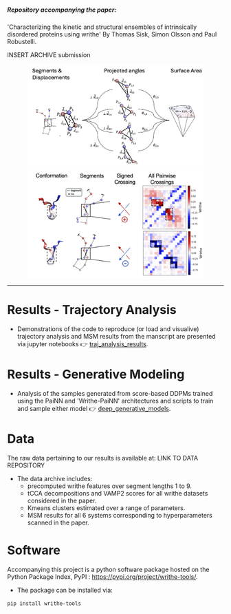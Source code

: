 

##### Repository accompanying the paper:

'Characterizing the kinetic and structural ensembles of intrinsically disordered proteins using writhe' By Thomas Sisk, Simon Olsson and Paul Robustelli.

INSERT ARCHIVE submission

<p align="center">
  <img src="./images/visualize_writhe.png" width="410"/>
  <img src="./images/writhe_asyn.png" width="410"/>
</p>

---

# Results - Trajectory Analysis

- Demonstrations of the code to reproduce (or load and visualive) trajectory analysis and MSM results from the manscript are presented via jupyter notebooks 👉 [traj_analysis_results](./traj_analysis_results/). 

# Results - Generative Modeling

- Analysis of the samples generated from score-based DDPMs trained using the PaiNN and 'Writhe-PaiNN' architectures and scripts to train and sample either model 👉 [deep_generative_models](./deep_generative_models/).




# Data

The raw data pertaining to our results is available at: LINK TO DATA REPOSITORY
  - The data archive includes:
    - precomputed writhe features over segment lengths 1 to 9.
    - tCCA decompositions and VAMP2 scores for all writhe datasets considered in the paper.
    - Kmeans clusters estimated over a range of parameters.
    - MSM results for all 6 systems corresponding to hyperparameters scanned in the paper.

# Software

Accompanying this project is a python software package hosted on the Python Package Index, PyPI : https://pypi.org/project/writhe-tools/.

  - The package can be installed via:

```bash
pip install writhe-tools
```
